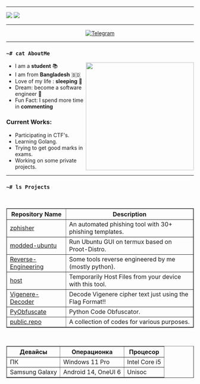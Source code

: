 <hr />
<p>
    <a href="#"><img src="https://img.shields.io/github/followers/777-FOXik-777?style=social&label=follow"></a>
    <a href="#"><img src="https://img.shields.io/github/stars/777-FOXik-777?style=social"></a>
</p>

<hr />
<p align=center>
    <a href="https://t.me/SYPEXHACK" target="_blank"><img
            src="https://img.shields.io/badge/Telegram-%232CA5E0?style=for-the-badge&logoColor=white&logo=telegram"
            alt="Telegram"></a>
</p>
<hr />

### `~# cat AboutMe`
<a href="#"><img align="right" height=290 src="assets/tux.svg"></a>

- I am a **student** 📚
- I am from **Bangladesh** 🇧🇩 
- Love of my life : **sleeping** 🛌
- Dream: become a software engineer 💸
- Fun Fact: I spend more time in **commenting**

### Current Works:
- Participating in CTF's.
- Learning Golang.
- Trying to get good marks in exams.
- Working on some private projects.
<hr />

### `~# ls Projects`
<br>
<table border="1">
    <tr>
        <th>Repository Name</th>
        <th>Description</th>
    </tr>
    <tr>
        <td><a href="https://github.com/htr-tech/zphisher">zphisher</a></td>
        <td>An automated phishing tool with 30+ phishing templates.</td>
    </tr>
    <tr>
        <td><a href="https://github.com/modded-ubuntu/modded-ubuntu">modded-ubuntu</a></td>
        <td>Run Ubuntu GUI on termux based on Proot-Distro.</td>
    </tr>
    <tr>
        <td><a href="https://github.com/hax0rtahm1d/Reverse-Engineering">Reverse-Engineering</a></td>
        <td>Some tools reverse engineered by me (mostly python).</td>
    </tr>
    <tr>
        <td><a href="https://github.com/htr-tech/host">host</a></td>
        <td>Temporarily Host Files from your device with this tool.</td>
    </tr>
    <tr>
        <td><a href="https://github.com/htr-tech/Vigenere-Decoder">Vigenere-Decoder</a></td>
        <td>Decode Vigenere cipher text just using the Flag Format!!</td>
    </tr>
    <tr>
        <td><a href="https://github.com/htr-tech/PyObfuscate">PyObfuscate</a></td>
        <td>Python Code Obfuscator.</td>
    </tr>
    <tr>
        <td><a href="https://github.com/htr-tech/public.repo">public.repo</a></td>
        <td>A collection of codes for various purposes.</td>
    </tr>
</table>

<br/>


<table border="1">
  <tr>
    <th>Девайсы</th>
    <th>Операционка</th>
    <th>Процесор</th>
  </tr>
  <tr>
    <td>ПК</td>
    <td>Windows 11 Pro</td>
    <td>Intel Core i5</td>
  </tr>
  <tr>
    <td>Samsung Galaxy</td>
    <td>Android 14, OneUI 6</td>
    <td>Unisoc</td>
  </tr>
</table>

